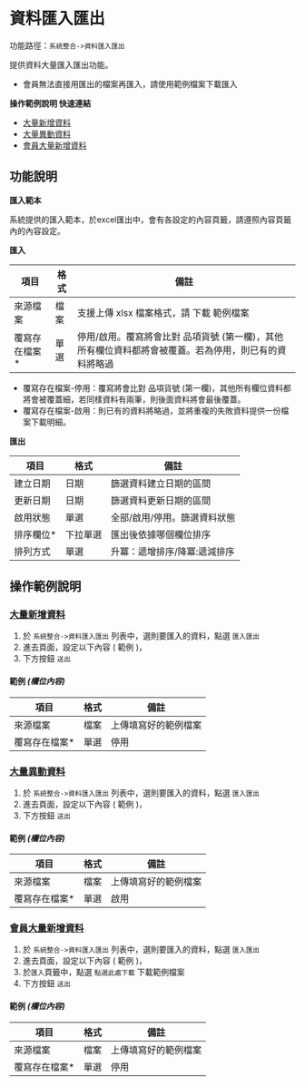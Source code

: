 # 資料匯入匯出



功能路徑：`系統整合->資料匯入匯出`

提供資料大量匯入匯出功能。

* 會員無法直接用匯出的檔案再匯入，請使用範例檔案下載匯入

**操作範例說明 快速連結**

* [大量新增資料](guide/io-data#大量新增資料)
* [大量異動資料](guide/io-data#大量異動資料)
* [會員大量新增資料](guide/io-data#會員大量新增資料)


##  功能說明

**匯入範本**

系統提供的匯入範本，於excel匯出中，會有各設定的內容頁籤，請遵照內容頁籤內的內容設定。

**匯入**

| 項目 | 格式 | 備註 |
|---|---|---|
|來源檔案|檔案|支援上傳 xlsx 檔案格式，請 下載 範例檔案|
|覆寫存在檔案*|單選|停用/啟用。覆寫將會比對 品項貨號 (第一欄)，其他所有欄位資料都將會被覆蓋。若為停用，則已有的資料將略過|

*  覆寫存在檔案-停用：覆寫將會比對 品項貨號 (第一欄)，其他所有欄位資料都將會被覆蓋細，若同樣資料有兩筆，則後面資料將會最後覆蓋。
*  覆寫存在檔案-啟用：則已有的資料將略過，並將重複的失敗資料提供一份檔案下載明細。



**匯出**

| 項目 | 格式 | 備註 |
|---|---|---|
|建立日期|日期|篩選資料建立日期的區間|
|更新日期|日期|篩選資料更新日期的區間|
|啟用狀態|單選|全部/啟用/停用。篩選資料狀態|
|排序欄位*|下拉單選|匯出後依據哪個欄位排序|
|排列方式|單選|升冪：遞增排序/降冪:遞減排序|


##  操作範例說明

### [大量新增資料](guide/io-data#大量新增資料)

1. 於 `系統整合->資料匯入匯出` 列表中，選則要匯入的資料，點選 `匯入匯出`
2. 進去頁面，設定以下內容 ( 範例 )，
3. 下方按鈕 `送出`

#### 範例 _(欄位內容)_

| 項目 | 格式 | 備註 |
|---|---|---|
|來源檔案|檔案|上傳填寫好的範例檔案|
|覆寫存在檔案*|單選|停用|


### [大量異動資料](guide/io-data#大量異動資料)

1. 於 `系統整合->資料匯入匯出` 列表中，選則要匯入的資料，點選 `匯入匯出`
2. 進去頁面，設定以下內容 ( 範例 )，
3. 下方按鈕 `送出`

#### 範例 _(欄位內容)_

| 項目 | 格式 | 備註 |
|---|---|---|
|來源檔案|檔案|上傳填寫好的範例檔案|
|覆寫存在檔案*|單選|啟用|


### [會員大量新增資料](guide/io-data#會員大量新增資料)

1. 於 `系統整合->資料匯入匯出` 列表中，選則要匯入的資料，點選 `匯入匯出`
2. 進去頁面，設定以下內容 ( 範例 )，
3. 於`匯入`頁籤中，點選 `點選此處下載` 下載範例檔案
3. 下方按鈕 `送出`

#### 範例 _(欄位內容)_

| 項目 | 格式 | 備註 |
|---|---|---|
|來源檔案|檔案|上傳填寫好的範例檔案|
|覆寫存在檔案*|單選|停用|